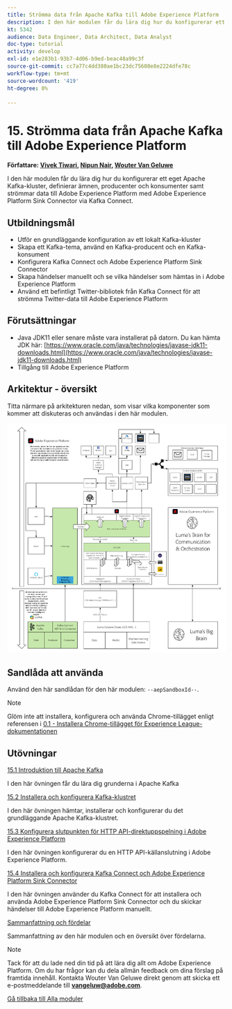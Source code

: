 ```yaml
---
title: Strömma data från Apache Kafka till Adobe Experience Platform
description: I den här modulen får du lära dig hur du konfigurerar ett eget Apache Kafka-kluster, definierar ämnen, producenter och konsumenter samt strömmar data till Adobe Experience Platform med Adobe Experience Platform Sink Connector for Kafka Connect.
kt: 5342
audience: Data Engineer, Data Architect, Data Analyst
doc-type: tutorial
activity: develop
exl-id: e1e283b1-93b7-4d06-b9ed-beac48a99c3f
source-git-commit: cc7a77c4dd380ae1bc23dc75608e8e2224dfe78c
workflow-type: tm+mt
source-wordcount: '419'
ht-degree: 0%

---
```


# 15. Strömma data från Apache Kafka till Adobe Experience Platform

**Författare: [Vivek Tiwari](https://www.linkedin.com/in/vivek-tiwari-25092656/), [Nipun Nair](https://www.linkedin.com/in/nipunnair/), [Wouter Van Geluwe](https://www.linkedin.com/in/woutervangeluwe/)**

I den här modulen får du lära dig hur du konfigurerar ett eget Apache Kafka-kluster, definierar ämnen, producenter och konsumenter samt strömmar data till Adobe Experience Platform med Adobe Experience Platform Sink Connector via Kafka Connect.

## Utbildningsmål

- Utför en grundläggande konfiguration av ett lokalt Kafka-kluster
- Skapa ett Kafka-tema, använd en Kafka-producent och en Kafka-konsument
- Konfigurera Kafka Connect och Adobe Experience Platform Sink Connector
- Skapa händelser manuellt och se vilka händelser som hämtas in i Adobe Experience Platform
- Använd ett befintligt Twitter-bibliotek från Kafka Connect för att strömma Twitter-data till Adobe Experience Platform

## Förutsättningar

- Java JDK11 eller senare måste vara installerat på datorn. Du kan hämta JDK här: [https://www.oracle.com/java/technologies/javase-jdk11-downloads.html](https://www.oracle.com/java/technologies/javase-jdk11-downloads.html)
- Tillgång till Adobe Experience Platform

## Arkitektur - översikt

Titta närmare på arkitekturen nedan, som visar vilka komponenter som kommer att diskuteras och användas i den här modulen.

![Arkitektur - översikt](../../assets/images/architecturem24.png)

## Sandlåda att använda

Använd den här sandlådan för den här modulen: `--aepSandboxId--`.

>[!NOTE]
>
>Glöm inte att installera, konfigurera och använda Chrome-tillägget enligt referensen i [0.1 - Installera Chrome-tillägget för Experience League-dokumentationen](../module0/ex1.md)

## Utövningar

[15.1 Introduktion till Apache Kafka](./ex1.md)

I den här övningen får du lära dig grunderna i Apache Kafka

[15.2 Installera och konfigurera Kafka-klustret](./ex2.md)

I den här övningen hämtar, installerar och konfigurerar du det grundläggande Apache Kafka-klustret.

[15.3 Konfigurera slutpunkten för HTTP API-direktuppspelning i Adobe Experience Platform](./ex3.md)

I den här övningen konfigurerar du en HTTP API-källanslutning i Adobe Experience Platform.

[15.4 Installera och konfigurera Kafka Connect och Adobe Experience Platform Sink Connector](./ex4.md)

I den här övningen använder du Kafka Connect för att installera och använda Adobe Experience Platform Sink Connector och du skickar händelser till Adobe Experience Platform manuellt.

[Sammanfattning och fördelar](./summary.md)

Sammanfattning av den här modulen och en översikt över fördelarna.

>[!NOTE]
>
>Tack för att du lade ned din tid på att lära dig allt om Adobe Experience Platform. Om du har frågor kan du dela allmän feedback om dina förslag på framtida innehåll. Kontakta Wouter Van Geluwe direkt genom att skicka ett e-postmeddelande till **vangeluw@adobe.com**.

[Gå tillbaka till Alla moduler](../../overview.md)
